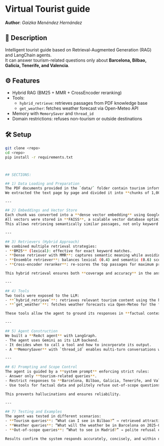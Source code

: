 # Virtual Tourist guide 

**Author**: *Gaizka Menéndez Hernández*

## 📌 Description
Intelligent tourist guide based on Retrieval-Augmented Generation (RAG) and LangChain agents.  
It can answer tourism-related questions only about **Barcelona, Bilbao, Galicia, Tenerife, and Valencia**.

## ⚙️ Features
- Hybrid RAG (BM25 + MMR + CrossEncoder reranking)
- Tools:
  - `hybrid_retrieve`: retrieves passages from PDF knowledge base
  - `get_weather`: fetches weather forecast via Open-Meteo API
- Memory with `MemorySaver` and `thread_id`
- Domain restrictions: refuses non-tourism or outside destinations

## 🛠️ Setup
```bash
git clone <repo>
cd <repo>
pip install -r requirements.txt



## SECTIONS:

## 1) Data Loading and Preparation
The PDF documents provided in the `data/` folder contain tourism information about the supported destinations.  
We extracted the text page by page and divided it into **chunks of 1,000 characters with 200 overlap**, ensuring each passage is manageable, preserves context, and keeps metadata (source file and page number).

---

## 2) Embeddings and Vector Store
Each chunk was converted into a **dense vector embedding** using Google GenAI.  
All vectors were stored in **FAISS**, a scalable vector database optimized for similarity search.  
This allows retrieving semantically similar passages, not only keyword matches.

---

## 3) Retrievers (Hybrid Approach)
We combined multiple retrieval strategies:
- **BM25** (lexical): effective for exact keyword matches.  
- **Dense retriever with MMR**: captures semantic meaning while avoiding redundant results.  
- **Ensemble retriever**: balances lexical (0.4) and semantic (0.6) scores.  
- **Cross-encoder reranker**: re-scores the top passages for maximum precision.  

This hybrid retrieval ensures both **coverage and accuracy** in the answers.

---

## 4) Tools
Two tools were exposed to the LLM:
- **`hybrid_retrieve`**: retrieves relevant tourism content using the hybrid pipeline.  
- **`get_weather`**: fetches weather forecasts via Open-Meteo for the five supported destinations.  

These tools allow the agent to ground its responses in **factual context** and enrich them with real-world data.

---

## 5) Agent Construction
We built a **ReAct agent** with LangGraph.  
- The agent uses Gemini as its LLM backend.  
- It decides when to call a tool and how to incorporate its output.  
- A **MemorySaver** with `thread_id` enables multi-turn conversations where context is preserved.

---

## 6) Prompting and Scope Control
The agent is guided by a **system prompt** enforcing strict rules:
- Answer only **tourism-related queries**.  
- Restrict responses to **Barcelona, Bilbao, Galicia, Tenerife, and Valencia**.  
- Use tools for factual data and politely refuse out-of-scope questions.  

This prevents hallucinations and ensures reliability.

---

## 7) Testing and Examples
The agent was tested in different scenarios:
- **Tourism queries**: “What can I see in Bilbao?” → retrieved attractions with citations.  
- **Weather queries**: “What will the weather be in Barcelona on 2025-09-10?” → forecast returned from API.  
- **Out-of-scope queries**: “What to see in Madrid?” → polite refusal explaining its scope.  

Results confirm the system responds accurately, concisely, and within domain.
